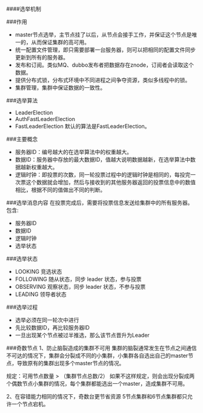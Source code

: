 ####选举机制

###作用
* master节点选举，主节点挂了以后，从节点会接手工作，并保证这个节点是唯一的，从而保证集群的高可用。
* 统一配置文件管理，即只需要部署一台服务器，则可以把相同的配置文件同步更新到所有的服务器。
* 发布和订阅。类似MQ、dubbo发布者把数据存在znode，订阅者会读取这个数据。
* 提供分布式锁，分布式环境中不同进程之间争夺资源，类似多线程中的锁。
* 集群管理，集群中保证数据的一致性。

###选举算法
* LeaderElection
* AuthFastLeaderElection
* FastLeaderElection
默认的算法是FastLeaderElection。

###主要概念
* 服务器ID：编号越大的在选举算法中的权重越大。
* 数据ID：服务器中存放的最大数据ID，值越大说明数据越新，在选举算法中数据越新权重越大。
* 逻辑时钟：即投票的次数，同一轮投票过程中的逻辑时钟是相同的，每投完一次票这个数据就会增加，然后与接收到的其他服务器返回的投票信息中的数值相比，根据不同的值做出不同的判断。

###选举消息内容
在投票完成后，需要将投票信息发送给集群中的所有服务器。包含:
* 服务器ID
* 数据ID
* 逻辑时钟
* 选举状态

###选举状态
* LOOKING 竞选状态
* FOLLOWING 随从状态，同步 leader 状态，参与投票
* OBSERVING 观察状态，同步 leader 状态，不参与投票
* LEADING 领导者状态

###选举过程
* 选举必须在同一轮次中进行
* 先比较数据ID，再比较服务器ID
* 一旦出现某个节点被过半推选，那么该节点晋升为Leader

###奇数节点
1、防止脑裂造成的集群不可用
集群的脑裂通常发生在节点之间通信不可达的情况下，集群会分裂成不同的小集群，小集群各自选出自己的master节点，导致原有的集群出现多个master节点的情况。

规定：可用节点数量 > （集群节点总数/2）
如果不这样规定，则会出现分裂成两个偶数节点小集群的情况，每个集群都能选出一个master，造成集群不可用。

2、在容错能力相同的情况下，奇数台更节省资源
5节点集群和6节点集群都只允许一个节点宕机。